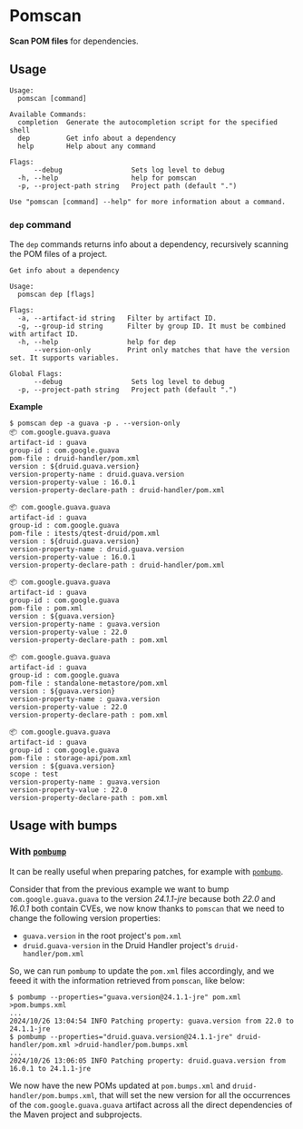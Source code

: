 # Pomscan

**Scan POM files** for dependencies.

## Usage

```
Usage:
  pomscan [command]

Available Commands:
  completion  Generate the autocompletion script for the specified shell
  dep         Get info about a dependency
  help        Help about any command

Flags:
      --debug                 Sets log level to debug
  -h, --help                  help for pomscan
  -p, --project-path string   Project path (default ".")

Use "pomscan [command] --help" for more information about a command.
```

### `dep` command

The `dep` commands returns info about a dependency, recursively scanning the POM files of a project.

```
Get info about a dependency

Usage:
  pomscan dep [flags]

Flags:
  -a, --artifact-id string   Filter by artifact ID.
  -g, --group-id string      Filter by group ID. It must be combined with artifact ID.
  -h, --help                 help for dep
      --version-only         Print only matches that have the version set. It supports variables.

Global Flags:
      --debug                 Sets log level to debug
  -p, --project-path string   Project path (default ".")
```

**Example**

```
$ pomscan dep -a guava -p . --version-only
📦 com.google.guava.guava
artifact-id : guava
group-id : com.google.guava
pom-file : druid-handler/pom.xml
version : ${druid.guava.version}
version-property-name : druid.guava.version
version-property-value : 16.0.1
version-property-declare-path : druid-handler/pom.xml

📦 com.google.guava.guava
artifact-id : guava
group-id : com.google.guava
pom-file : itests/qtest-druid/pom.xml
version : ${druid.guava.version}
version-property-name : druid.guava.version
version-property-value : 16.0.1
version-property-declare-path : druid-handler/pom.xml

📦 com.google.guava.guava
artifact-id : guava
group-id : com.google.guava
pom-file : pom.xml
version : ${guava.version}
version-property-name : guava.version
version-property-value : 22.0
version-property-declare-path : pom.xml

📦 com.google.guava.guava
artifact-id : guava
group-id : com.google.guava
pom-file : standalone-metastore/pom.xml
version : ${guava.version}
version-property-name : guava.version
version-property-value : 22.0
version-property-declare-path : pom.xml

📦 com.google.guava.guava
artifact-id : guava
group-id : com.google.guava
pom-file : storage-api/pom.xml
version : ${guava.version}
scope : test
version-property-name : guava.version
version-property-value : 22.0
version-property-declare-path : pom.xml
```

## Usage with bumps

### With [`pombump`](https://github.com/chainguard-dev/pombump)

It can be really useful when preparing patches, for example with [`pombump`](https://github.com/chainguard-dev/pombump).

Consider that from the previous example we want to bump `com.google.guava.guava` to the version *24.1.1-jre* because both *22.0* and *16.0.1* both contain CVEs, we now know thanks to `pomscan` that we need to change the following version properties:
* `guava.version` in the root project's `pom.xml`
* `druid.guava-version` in the Druid Handler project's `druid-handler/pom.xml`

So, we can run `pombump` to update the `pom.xml` files accordingly, and we feeed it with the information retrieved from `pomscan`, like below:

```shell
$ pombump --properties="guava.version@24.1.1-jre" pom.xml >pom.bumps.xml
...
2024/10/26 13:04:54 INFO Patching property: guava.version from 22.0 to 24.1.1-jre
$ pombump --properties="druid.guava.version@24.1.1-jre" druid-handler/pom.xml >druid-handler/pom.bumps.xml
...
2024/10/26 13:06:05 INFO Patching property: druid.guava.version from 16.0.1 to 24.1.1-jre
```

We now have the new POMs updated at `pom.bumps.xml` and `druid-handler/pom.bumps.xml`, that will set the new version for all the occurrences of the `com.google.guava.guava` artifact across all the direct dependencies of the Maven project and subprojects.

